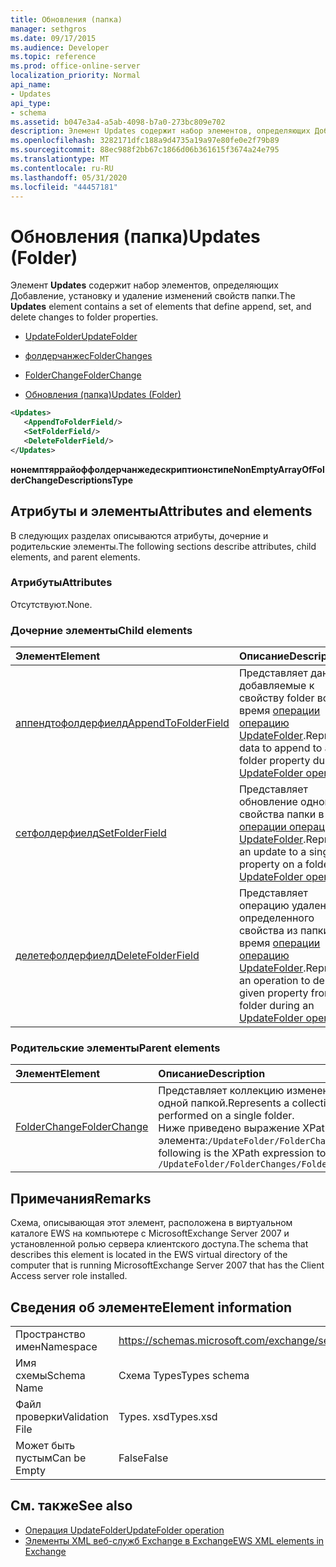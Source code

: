 ```yaml
---
title: Обновления (папка)
manager: sethgros
ms.date: 09/17/2015
ms.audience: Developer
ms.topic: reference
ms.prod: office-online-server
localization_priority: Normal
api_name:
- Updates
api_type:
- schema
ms.assetid: b047e3a4-a5ab-4098-b7a0-273bc809e702
description: Элемент Updates содержит набор элементов, определяющих Добавление, установку и удаление изменений свойств папки.
ms.openlocfilehash: 3282171dfc188a9d4735a19a97e80fe0e2f79b89
ms.sourcegitcommit: 88ec988f2bb67c1866d06b361615f3674a24e795
ms.translationtype: MT
ms.contentlocale: ru-RU
ms.lasthandoff: 05/31/2020
ms.locfileid: "44457181"
---
```

# <a name="updates-folder"></a><span data-ttu-id="cae2b-103">Обновления (папка)</span><span class="sxs-lookup"><span data-stu-id="cae2b-103">Updates (Folder)</span></span>

<span data-ttu-id="cae2b-104">Элемент **Updates** содержит набор элементов, определяющих Добавление, установку и удаление изменений свойств папки.</span><span class="sxs-lookup"><span data-stu-id="cae2b-104">The **Updates** element contains a set of elements that define append, set, and delete changes to folder properties.</span></span> 
  
- [<span data-ttu-id="cae2b-105">UpdateFolder</span><span class="sxs-lookup"><span data-stu-id="cae2b-105">UpdateFolder</span></span>](updatefolder.md)
  
- [<span data-ttu-id="cae2b-106">фолдерчанжес</span><span class="sxs-lookup"><span data-stu-id="cae2b-106">FolderChanges</span></span>](folderchanges.md)
  
- [<span data-ttu-id="cae2b-107">FolderChange</span><span class="sxs-lookup"><span data-stu-id="cae2b-107">FolderChange</span></span>](folderchange.md)
  
- [<span data-ttu-id="cae2b-108">Обновления (папка)</span><span class="sxs-lookup"><span data-stu-id="cae2b-108">Updates (Folder)</span></span>](updates-folder.md)
  
```xml
<Updates>
   <AppendToFolderField/>
   <SetFolderField/>
   <DeleteFolderField/>
</Updates>
```

<span data-ttu-id="cae2b-109">**нонемптяррайоффолдерчанжедескриптионстипе**</span><span class="sxs-lookup"><span data-stu-id="cae2b-109">**NonEmptyArrayOfFolderChangeDescriptionsType**</span></span>

## <a name="attributes-and-elements"></a><span data-ttu-id="cae2b-110">Атрибуты и элементы</span><span class="sxs-lookup"><span data-stu-id="cae2b-110">Attributes and elements</span></span>

<span data-ttu-id="cae2b-111">В следующих разделах описываются атрибуты, дочерние и родительские элементы.</span><span class="sxs-lookup"><span data-stu-id="cae2b-111">The following sections describe attributes, child elements, and parent elements.</span></span>
  
### <a name="attributes"></a><span data-ttu-id="cae2b-112">Атрибуты</span><span class="sxs-lookup"><span data-stu-id="cae2b-112">Attributes</span></span>

<span data-ttu-id="cae2b-113">Отсутствуют.</span><span class="sxs-lookup"><span data-stu-id="cae2b-113">None.</span></span>
  
### <a name="child-elements"></a><span data-ttu-id="cae2b-114">Дочерние элементы</span><span class="sxs-lookup"><span data-stu-id="cae2b-114">Child elements</span></span>

|<span data-ttu-id="cae2b-115">**Элемент**</span><span class="sxs-lookup"><span data-stu-id="cae2b-115">**Element**</span></span>|<span data-ttu-id="cae2b-116">**Описание**</span><span class="sxs-lookup"><span data-stu-id="cae2b-116">**Description**</span></span>|
|:-----|:-----|
|[<span data-ttu-id="cae2b-117">аппендтофолдерфиелд</span><span class="sxs-lookup"><span data-stu-id="cae2b-117">AppendToFolderField</span></span>](appendtofolderfield.md) <br/> |<span data-ttu-id="cae2b-118">Представляет данные, добавляемые к свойству folder во время [операции операцию UpdateFolder](updatefolder-operation.md).</span><span class="sxs-lookup"><span data-stu-id="cae2b-118">Represents data to append to a folder property during an [UpdateFolder operation](updatefolder-operation.md).</span></span>  <br/> |
|[<span data-ttu-id="cae2b-119">сетфолдерфиелд</span><span class="sxs-lookup"><span data-stu-id="cae2b-119">SetFolderField</span></span>](setfolderfield.md) <br/> |<span data-ttu-id="cae2b-120">Представляет обновление одного свойства папки в [операции операцию UpdateFolder](updatefolder-operation.md).</span><span class="sxs-lookup"><span data-stu-id="cae2b-120">Represents an update to a single property on a folder in an [UpdateFolder operation](updatefolder-operation.md).</span></span>  <br/> |
|[<span data-ttu-id="cae2b-121">делетефолдерфиелд</span><span class="sxs-lookup"><span data-stu-id="cae2b-121">DeleteFolderField</span></span>](deletefolderfield.md) <br/> |<span data-ttu-id="cae2b-122">Представляет операцию удаления определенного свойства из папки во время [операции операцию UpdateFolder](updatefolder-operation.md).</span><span class="sxs-lookup"><span data-stu-id="cae2b-122">Represents an operation to delete a given property from a folder during an [UpdateFolder operation](updatefolder-operation.md).</span></span>  <br/> |
   
### <a name="parent-elements"></a><span data-ttu-id="cae2b-123">Родительские элементы</span><span class="sxs-lookup"><span data-stu-id="cae2b-123">Parent elements</span></span>

|<span data-ttu-id="cae2b-124">**Элемент**</span><span class="sxs-lookup"><span data-stu-id="cae2b-124">**Element**</span></span>|<span data-ttu-id="cae2b-125">**Описание**</span><span class="sxs-lookup"><span data-stu-id="cae2b-125">**Description**</span></span>|
|:-----|:-----|
|[<span data-ttu-id="cae2b-126">FolderChange</span><span class="sxs-lookup"><span data-stu-id="cae2b-126">FolderChange</span></span>](folderchange.md) <br/> |<span data-ttu-id="cae2b-127">Представляет коллекцию изменений, выполняемых над одной папкой.</span><span class="sxs-lookup"><span data-stu-id="cae2b-127">Represents a collection of changes to be performed on a single folder.</span></span>  <br/> <span data-ttu-id="cae2b-128">Ниже приведено выражение XPath для этого элемента:`/UpdateFolder/FolderChanges/FolderChange[i]`</span><span class="sxs-lookup"><span data-stu-id="cae2b-128">The following is the XPath expression to this element:  `/UpdateFolder/FolderChanges/FolderChange[i]`</span></span> <br/> |
   
## <a name="remarks"></a><span data-ttu-id="cae2b-129">Примечания</span><span class="sxs-lookup"><span data-stu-id="cae2b-129">Remarks</span></span>

<span data-ttu-id="cae2b-130">Схема, описывающая этот элемент, расположена в виртуальном каталоге EWS на компьютере с MicrosoftExchange Server 2007 и установленной ролью сервера клиентского доступа.</span><span class="sxs-lookup"><span data-stu-id="cae2b-130">The schema that describes this element is located in the EWS virtual directory of the computer that is running MicrosoftExchange Server 2007 that has the Client Access server role installed.</span></span>
  
## <a name="element-information"></a><span data-ttu-id="cae2b-131">Сведения об элементе</span><span class="sxs-lookup"><span data-stu-id="cae2b-131">Element information</span></span>

|||
|:-----|:-----|
|<span data-ttu-id="cae2b-132">Пространство имен</span><span class="sxs-lookup"><span data-stu-id="cae2b-132">Namespace</span></span>  <br/> |https://schemas.microsoft.com/exchange/services/2006/types  <br/> |
|<span data-ttu-id="cae2b-133">Имя схемы</span><span class="sxs-lookup"><span data-stu-id="cae2b-133">Schema Name</span></span>  <br/> |<span data-ttu-id="cae2b-134">Схема Types</span><span class="sxs-lookup"><span data-stu-id="cae2b-134">Types schema</span></span>  <br/> |
|<span data-ttu-id="cae2b-135">Файл проверки</span><span class="sxs-lookup"><span data-stu-id="cae2b-135">Validation File</span></span>  <br/> |<span data-ttu-id="cae2b-136">Types. xsd</span><span class="sxs-lookup"><span data-stu-id="cae2b-136">Types.xsd</span></span>  <br/> |
|<span data-ttu-id="cae2b-137">Может быть пустым</span><span class="sxs-lookup"><span data-stu-id="cae2b-137">Can be Empty</span></span>  <br/> |<span data-ttu-id="cae2b-138">False</span><span class="sxs-lookup"><span data-stu-id="cae2b-138">False</span></span>  <br/> |
   
## <a name="see-also"></a><span data-ttu-id="cae2b-139">См. также</span><span class="sxs-lookup"><span data-stu-id="cae2b-139">See also</span></span>

- [<span data-ttu-id="cae2b-140">Операция UpdateFolder</span><span class="sxs-lookup"><span data-stu-id="cae2b-140">UpdateFolder operation</span></span>](updatefolder-operation.md)
- [<span data-ttu-id="cae2b-141">Элементы XML веб-служб Exchange в Exchange</span><span class="sxs-lookup"><span data-stu-id="cae2b-141">EWS XML elements in Exchange</span></span>](ews-xml-elements-in-exchange.md)


